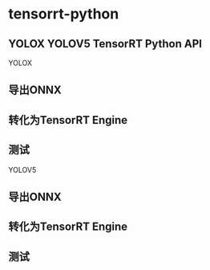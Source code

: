# tensorrt-python
## YOLOX YOLOV5 TensorRT Python API 

YOLOX 

## 导出ONNX

## 转化为TensorRT Engine 

## 测试

YOLOV5

## 导出ONNX

## 转化为TensorRT Engine 

## 测试